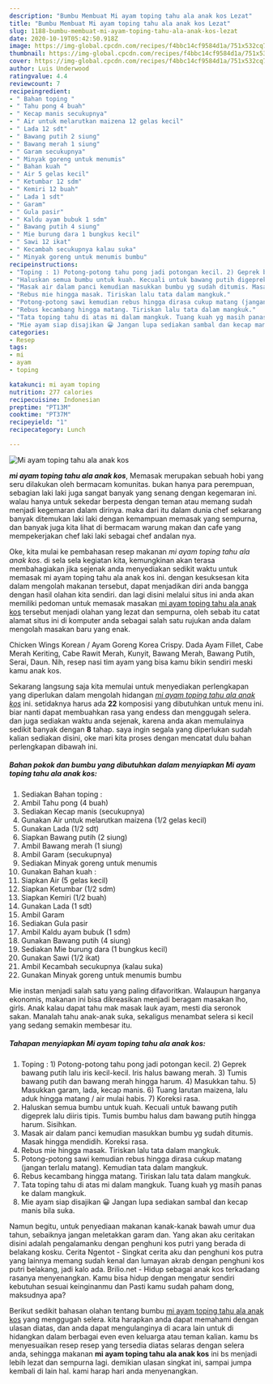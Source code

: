 ```yaml
---
description: "Bumbu Membuat Mi ayam toping tahu ala anak kos Lezat"
title: "Bumbu Membuat Mi ayam toping tahu ala anak kos Lezat"
slug: 1188-bumbu-membuat-mi-ayam-toping-tahu-ala-anak-kos-lezat
date: 2020-10-19T05:42:50.918Z
image: https://img-global.cpcdn.com/recipes/f4bbc14cf9584d1a/751x532cq70/mi-ayam-toping-tahu-ala-anak-kos-foto-resep-utama.jpg
thumbnail: https://img-global.cpcdn.com/recipes/f4bbc14cf9584d1a/751x532cq70/mi-ayam-toping-tahu-ala-anak-kos-foto-resep-utama.jpg
cover: https://img-global.cpcdn.com/recipes/f4bbc14cf9584d1a/751x532cq70/mi-ayam-toping-tahu-ala-anak-kos-foto-resep-utama.jpg
author: Luis Underwood
ratingvalue: 4.4
reviewcount: 7
recipeingredient:
- " Bahan toping "
- " Tahu pong 4 buah"
- " Kecap manis secukupnya"
- " Air untuk melarutkan maizena 12 gelas kecil"
- " Lada 12 sdt"
- " Bawang putih 2 siung"
- " Bawang merah 1 siung"
- " Garam secukupnya"
- " Minyak goreng untuk menumis"
- " Bahan kuah "
- " Air 5 gelas kecil"
- " Ketumbar 12 sdm"
- " Kemiri 12 buah"
- " Lada 1 sdt"
- " Garam"
- " Gula pasir"
- " Kaldu ayam bubuk 1 sdm"
- " Bawang putih 4 siung"
- " Mie burung dara 1 bungkus kecil"
- " Sawi 12 ikat"
- " Kecambah secukupnya kalau suka"
- " Minyak goreng untuk menumis bumbu"
recipeinstructions:
- "Toping : 1) Potong-potong tahu pong jadi potongan kecil. 2) Geprek bawang putih lalu iris kecil-kecil. Iris halus bawang merah. 3) Tumis bawang putih dan bawang merah hingga harum. 4) Masukkan tahu. 5) Masukkan garam, lada, kecap manis. 6) Tuang larutan maizena, lalu aduk hingga matang / air mulai habis. 7) Koreksi rasa."
- "Haluskan semua bumbu untuk kuah. Kecuali untuk bawang putih digeprek lalu diiris tipis. Tumis bumbu halus dam bawang putih hingga harum. Sisihkan."
- "Masak air dalam panci kemudian masukkan bumbu yg sudah ditumis. Masak hingga mendidih. Koreksi rasa."
- "Rebus mie hingga masak. Tiriskan lalu tata dalam mangkuk."
- "Potong-potong sawi kemudian rebus hingga dirasa cukup matang (jangan terlalu matang). Kemudian tata dalam mangkuk."
- "Rebus kecambang hingga matang. Tiriskan lalu tata dalam mangkuk."
- "Tata toping tahu di atas mi dalam mangkuk. Tuang kuah yg masih panas ke dalam mangkuk."
- "Mie ayam siap disajikan 😀 Jangan lupa sediakan sambal dan kecap manis bila suka."
categories:
- Resep
tags:
- mi
- ayam
- toping

katakunci: mi ayam toping 
nutrition: 277 calories
recipecuisine: Indonesian
preptime: "PT13M"
cooktime: "PT37M"
recipeyield: "1"
recipecategory: Lunch

---
```



![Mi ayam toping tahu ala anak kos](https://img-global.cpcdn.com/recipes/f4bbc14cf9584d1a/751x532cq70/mi-ayam-toping-tahu-ala-anak-kos-foto-resep-utama.jpg)

<b><i>mi ayam toping tahu ala anak kos</i></b>, Memasak merupakan sebuah hobi yang seru dilakukan oleh bermacam komunitas. bukan hanya para perempuan, sebagian laki laki juga sangat banyak yang senang dengan kegemaran ini. walau hanya untuk sekedar berpesta dengan teman atau memang sudah menjadi kegemaran dalam dirinya. maka dari itu dalam dunia chef sekarang banyak ditemukan laki laki dengan kemampuan memasak yang sempurna, dan banyak juga kita lihat di bermacam warung makan dan cafe yang mempekerjakan chef laki laki sebagai chef andalan nya.

Oke, kita mulai ke pembahasan resep makanan <i>mi ayam toping tahu ala anak kos</i>. di sela sela kegiatan kita, kemungkinan akan terasa membahagiakan jika sejenak anda menyediakan sedikit waktu untuk memasak mi ayam toping tahu ala anak kos ini. dengan kesuksesan kita dalam mengolah makanan tersebut, dapat menjadikan diri anda bangga dengan hasil olahan kita sendiri. dan lagi disini melalui situs ini anda akan memiliki pedoman untuk memasak masakan <u>mi ayam toping tahu ala anak kos</u> tersebut menjadi olahan yang lezat dan sempurna, oleh sebab itu catat alamat situs ini di komputer anda sebagai salah satu rujukan anda dalam mengolah masakan baru yang enak.

Chicken Wings Korean / Ayam Goreng Korea Crispy. Dada Ayam Fillet, Cabe Merah Keriting, Cabe Rawit Merah, Kunyit, Bawang Merah, Bawang Putih, Serai, Daun. Nih, resep nasi tim ayam yang bisa kamu bikin sendiri meski kamu anak kos.


Sekarang langsung saja kita memulai untuk menyediakan perlengkapan yang diperlukan dalam mengolah hidangan <u><i>mi ayam toping tahu ala anak kos</i></u> ini. setidaknya harus ada <b>22</b> komposisi yang dibutuhkan untuk menu ini. biar nanti dapat membuahkan rasa yang endess dan menggugah selera. dan juga sediakan waktu anda sejenak, karena anda akan memulainya sedikit banyak dengan <b>8</b> tahap. saya ingin segala yang diperlukan sudah kalian sediakan disini, oke mari kita proses dengan mencatat dulu bahan perlengkapan dibawah ini.

<!--inarticleads1-->

##### Bahan pokok dan bumbu yang dibutuhkan dalam menyiapkan Mi ayam toping tahu ala anak kos:

1. Sediakan  Bahan toping :
1. Ambil  Tahu pong (4 buah)
1. Sediakan  Kecap manis (secukupnya)
1. Gunakan  Air untuk melarutkan maizena (1/2 gelas kecil)
1. Gunakan  Lada (1/2 sdt)
1. Siapkan  Bawang putih (2 siung)
1. Ambil  Bawang merah (1 siung)
1. Ambil  Garam (secukupnya)
1. Sediakan  Minyak goreng untuk menumis
1. Gunakan  Bahan kuah :
1. Siapkan  Air (5 gelas kecil)
1. Siapkan  Ketumbar (1/2 sdm)
1. Siapkan  Kemiri (1/2 buah)
1. Gunakan  Lada (1 sdt)
1. Ambil  Garam
1. Sediakan  Gula pasir
1. Ambil  Kaldu ayam bubuk (1 sdm)
1. Gunakan  Bawang putih (4 siung)
1. Sediakan  Mie burung dara (1 bungkus kecil)
1. Gunakan  Sawi (1/2 ikat)
1. Ambil  Kecambah secukupnya (kalau suka)
1. Gunakan  Minyak goreng untuk menumis bumbu


Mie instan menjadi salah satu yang paling difavoritkan. Walaupun harganya ekonomis, makanan ini bisa dikreasikan menjadi beragam masakan lho, girls. Anak kalau dapat tahu mak masak lauk ayam, mesti dia seronok sakan. Manalah tahu anak-anak suka, sekaligus menambat selera si kecil yang sedang semakin membesar itu. 

<!--inarticleads2-->

##### Tahapan menyiapkan Mi ayam toping tahu ala anak kos:

1. Toping : 1) Potong-potong tahu pong jadi potongan kecil. 2) Geprek bawang putih lalu iris kecil-kecil. Iris halus bawang merah. 3) Tumis bawang putih dan bawang merah hingga harum. 4) Masukkan tahu. 5) Masukkan garam, lada, kecap manis. 6) Tuang larutan maizena, lalu aduk hingga matang / air mulai habis. 7) Koreksi rasa.
1. Haluskan semua bumbu untuk kuah. Kecuali untuk bawang putih digeprek lalu diiris tipis. Tumis bumbu halus dam bawang putih hingga harum. Sisihkan.
1. Masak air dalam panci kemudian masukkan bumbu yg sudah ditumis. Masak hingga mendidih. Koreksi rasa.
1. Rebus mie hingga masak. Tiriskan lalu tata dalam mangkuk.
1. Potong-potong sawi kemudian rebus hingga dirasa cukup matang (jangan terlalu matang). Kemudian tata dalam mangkuk.
1. Rebus kecambang hingga matang. Tiriskan lalu tata dalam mangkuk.
1. Tata toping tahu di atas mi dalam mangkuk. Tuang kuah yg masih panas ke dalam mangkuk.
1. Mie ayam siap disajikan 😀 Jangan lupa sediakan sambal dan kecap manis bila suka.


Namun begitu, untuk penyediaan makanan kanak-kanak bawah umur dua tahun, sebaiknya jangan meletakkan garam dan. Yang akan aku ceritakan disini adalah pengalamanku dengan penghuni kos putri yang berada di belakang kosku. Cerita Ngentot - Singkat cerita aku dan penghuni kos putra yang lainnya memang sudah kenal dan lumayan akrab dengan penghuni kos putri belakang, jadi kalo ada. Brilio.net - Hidup sebagai anak kos terkadang rasanya menyenangkan. Kamu bisa hidup dengan mengatur sendiri kebutuhan sesuai keinginanmu dan Pasti kamu sudah paham dong, maksudnya apa? 

Berikut sedikit bahasan olahan tentang bumbu <u>mi ayam toping tahu ala anak kos</u> yang menggugah selera. kita harapkan anda dapat memahami dengan ulasan diatas, dan anda dapat mengulanginya di acara lain untuk di hidangkan dalam berbagai even even keluarga atau teman kalian. kamu bs menyesuaikan resep resep yang tersedia diatas selaras dengan selera anda, sehingga makanan <b>mi ayam toping tahu ala anak kos</b> ini bs menjadi lebih lezat dan sempurna lagi. demikian ulasan singkat ini, sampai jumpa kembali di lain hal. kami harap hari anda menyenangkan.
